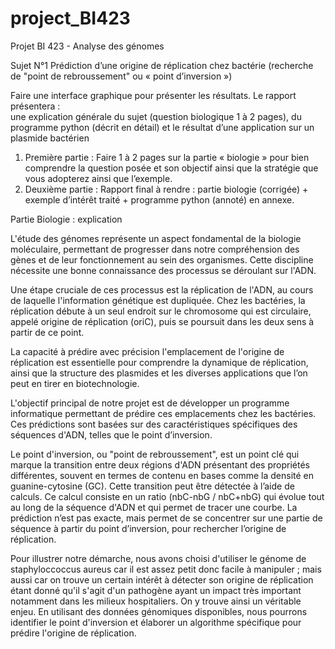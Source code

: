# project_BI423
Projet BI 423 - Analyse des génomes

Sujet N°1 
Prédiction d’une origine de réplication chez bactérie (recherche de "point de rebroussement" ou « point d’inversion ») 

Faire une interface graphique pour présenter les résultats. Le rapport présentera :  
une explication générale du sujet (question biologique 1 à 2 pages), 
du programme python (décrit en détail) 
et le résultat d’une application sur un plasmide bactérien

1. Première partie :
Faire 1 à 2 pages sur la partie « biologie » pour bien comprendre la question posée et son objectif ainsi que la stratégie que vous adopterez ainsi que l’exemple. 
2. Deuxième partie : 
Rapport final à rendre : partie biologie (corrigée) + exemple d’intérêt traité + programme python (annoté) en annexe.


Partie Biologie : explication 

L'étude des génomes représente un aspect fondamental de la biologie moléculaire, permettant de progresser dans notre compréhension des gènes et de leur fonctionnement au sein des organismes. Cette discipline nécessite une bonne connaissance des processus se déroulant sur l'ADN.

Une étape cruciale de ces processus est la réplication de l'ADN, au cours de laquelle l'information génétique est dupliquée. Chez les bactéries, la réplication débute à un seul endroit sur le chromosome qui est circulaire, appelé origine de réplication (oriC), puis se poursuit dans les deux sens à partir de ce point.

La capacité à prédire avec précision l'emplacement de l'origine de réplication est essentielle pour comprendre la dynamique de réplication, ainsi que la structure des plasmides et les diverses applications que l’on peut en tirer en biotechnologie.

L'objectif principal de notre projet est de développer un programme informatique permettant de prédire ces emplacements chez les bactéries. Ces prédictions sont basées sur des caractéristiques spécifiques des séquences d'ADN, telles que le point d’inversion. 

Le point d'inversion, ou "point de rebroussement", est un point clé qui marque la transition entre deux régions d'ADN présentant des propriétés différentes, souvent en termes de contenu en bases comme la densité en guanine-cytosine (GC). 
Cette transition peut être détectée à l’aide de calculs.
Ce calcul consiste en un ratio (nbC-nbG / nbC+nbG) qui évolue tout au long de la séquence d'ADN et qui permet de tracer une courbe. 
La prédiction n’est pas exacte, mais permet de se concentrer sur une partie de séquence à partir du point d’inversion, pour rechercher l’origine de réplication.

Pour illustrer notre démarche, nous avons choisi d'utiliser le génome de staphyloccoccus aureus car il est assez petit donc facile à manipuler ;  mais aussi car on trouve un certain intérêt à détecter son origine de réplication étant donné qu'il s'agit d'un pathogène ayant un impact très important notamment dans les milieux hospitaliers. On y trouve ainsi un véritable enjeu. En utilisant des données génomiques disponibles, nous pourrons identifier le point d'inversion et élaborer un algorithme spécifique pour prédire l'origine de réplication.


